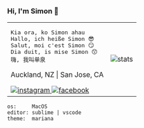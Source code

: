 ### Hi, I'm Simon 👋

<table>
	<tr>
		<td>
<pre>Kia ora, ko Simon ahau
Hallo, ich heiße Simon 😎
Salut, moi c'est Simon 😏
Dia duit, is mise Simon 😙
嗨, 我叫单泉</pre>
			<p>Auckland, NZ | San Jose, CA</p>
			<a href="https://www.instagram.com/definitely.not_simon">
				<img alt="instagram" src="https://upload.wikimedia.org/wikipedia/commons/thumb/e/e7/Instagram_logo_2016.svg/24px-Instagram_logo_2016.svg.png" />
			</a>
			<a href="">
				<img alt="facebook" src="https://upload.wikimedia.org/wikipedia/commons/thumb/f/fb/Facebook_icon_2013.svg/24px-Facebook_icon_2013.svg.png" />
			</a>
		</td>
		<td>
			<img alt="stats" src="https://github-readme-stats.vercel.app/api?username=mightbesimon&show_icons=true&theme=dracula" />
		</td>
	</tr>
</table>

```
os:     MacOS
editor: sublime | vscode
theme:  mariana
```
